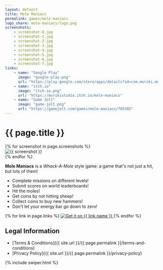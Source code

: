 ```yaml
---
layout: default
title: Mole Maniacs
permalink: games/mole-maniacs
logo_share: mole-maniacs/logo.png
screenshots:
    - screenshot-8.jpg
    - screenshot-1.jpg
    - screenshot-2.jpg
    - screenshot-3.jpg
    - screenshot-4.jpg
    - screenshot-5.jpg
    - screenshot-6.jpg
    - screenshot-7.jpg
links:
    - name: "Google Play"
      image: "google-play.png"
      url: "https://play.google.com/store/apps/details?id=com.muriki.molemaniacs"
    - name: "itch.io"
      image: "itch-io.png"
      url: "https://murikistudio.itch.io/mole-maniacs"
    - name: "Game Jolt"
      image: "game-jolt.png"
      url: "https://gamejolt.com/games/mole-maniacs/785385"
---
```


# {{ page.title }}

<div class="swiper my-5" style="max-width: 960px;">
    <div class="swiper-wrapper">
        {% for screenshot in page.screenshots %}
        <div class="swiper-slide">
            <div class="card rounded-5 text-decoration-none d-flex flex-column overflow-hidden">
                <img src="/assets/img/mole-maniacs/{{ screenshot }}" alt="{{ screenshot }}">
            </div>
        </div>
        {% endfor %}
    </div>
    <div class="swiper-pagination"></div>
    <div class="swiper-button-prev"></div>
    <div class="swiper-button-next"></div>
</div>

**Mole Maniacs** is a *Whack-A-Mole* style game: a game that's not just a hit, but lots of them!

- Complete missions on different levels!
- Submit scores on world leaderboards!
- Hit the moles!
- Get coins by not hitting sheep!
- Collect coins to buy new hammers!
- Don't let your energy bar go down to zero!

<div class="w-100 my-5 d-flex justify-content-center row-or-column align-items-center">
    {% for link in page.links %}
        <a class="m-2 hover" target="_blank" href="{{ link.url }}">
            <img src="/assets/img/get-{{ link.image }}" alt="Get it on {{ link.name }}" style="max-width: 250px">
        </a>
    {% endfor %}
</div>

## Legal Information

- [Terms & Conditions]({{ site.url }}/{{ page.permalink }}/terms-and-conditions)
- [Privacy Policy]({{ site.url }}/{{ page.permalink }}/privacy-policy)

{% include swiper.html %}

<style>
.row-or-column {
    flex-direction: row;
}

@media only screen and (max-width: 860px) {
    .row-or-column {
        flex-direction: column;
    }
}
</style>
